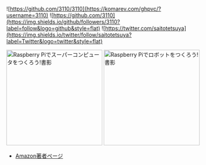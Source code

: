 ![https://github.com/3110/3110](https://komarev.com/ghpvc/?username=3110)
![https://github.com/3110](https://img.shields.io/github/followers/3110?label=follow&logo=github&style=flat)
![https://twitter.com/saitotetsuya](https://img.shields.io/twitter/follow/saitotetsuya?label=Twitter&logo=twitter&style=flat)


<!-- [![Tetsuya's GitHub stats](https://github-readme-stats.vercel.app/api?username=3110&count_private=true&show_icons=true)](https://github.com/anuraghazra/github-readme-stats) -->

<a href="https://www.amazon.co.jp/dp/4320124375/" taret="_blank"><img src="https://i.gyazo.com/15616213a894b70f41edb67ffe39c97f.jpg" alt="Raspberry Piでスーパーコンピュータをつくろう!書影" height="250" /></a>
<a href="https://www.amazon.co.jp/dp/4320124812" taret="_blank"><img src="https://i.gyazo.com/eac9eee02c7a012435ea89687ec15b6d.jpg" alt="Raspberry Piでロボットをつくろう!書影" height="250" /></a>


* [Amazon著者ページ](https://www.amazon.co.jp/%E9%BD%8A%E8%97%A4-%E5%93%B2%E5%93%89/e/B07H1LLXW8)
